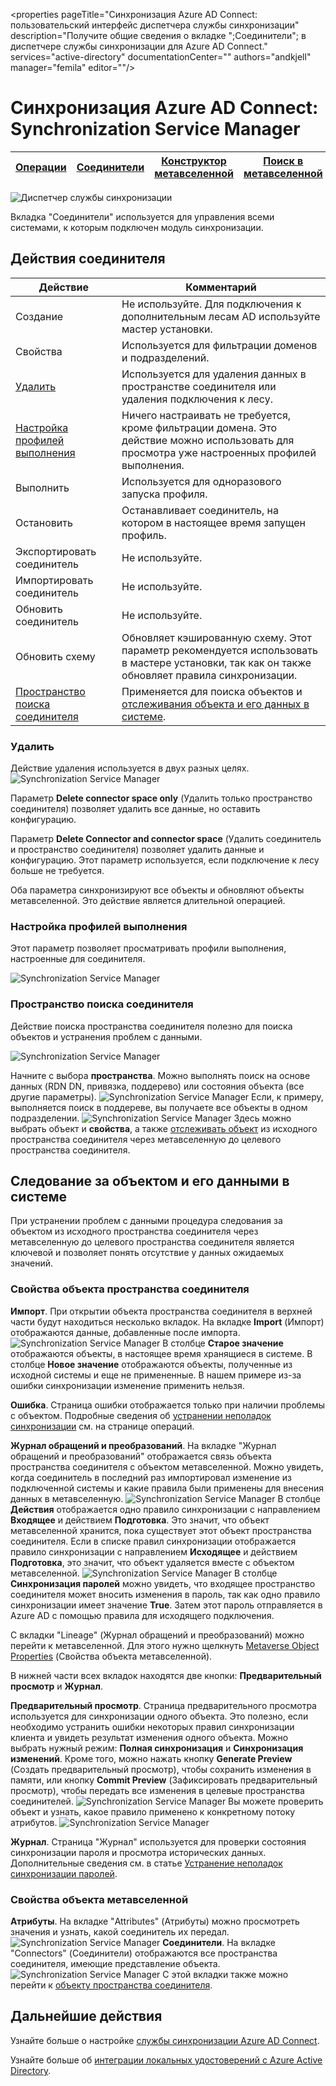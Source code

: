 <properties
	pageTitle="Синхронизация Azure AD Connect: пользовательский интерфейс диспетчера службы синхронизации"
	description="Получите общие сведения о вкладке ";Соединители"; в диспетчере службы синхронизации для Azure AD Connect."
	services="active-directory"
	documentationCenter=""
	authors="andkjell"
	manager="femila"
	editor=""/>

<tags
	ms.service="active-directory"
	ms.workload="identity"
	ms.tgt_pltfrm="na"
	ms.devlang="na"
	ms.topic="article"
	ms.date="09/07/2016"
	ms.author="andkjell"/>


# Синхронизация Azure AD Connect: Synchronization Service Manager

[Операции](active-directory-aadconnectsync-service-manager-ui-operations.md) | [Соединители](active-directory-aadconnectsync-service-manager-ui-connectors.md) | [Конструктор метавселенной](active-directory-aadconnectsync-service-manager-ui-mvdesigner.md) | [Поиск в метавселенной](active-directory-aadconnectsync-service-manager-ui-mvsearch.md)
--- | --- | --- | ---

![Диспетчер службы синхронизации](./media/active-directory-aadconnectsync-service-manager-ui/connectors.png)

Вкладка "Соединители" используется для управления всеми системами, к которым подключен модуль синхронизации.

## Действия соединителя

Действие | Комментарий
--- | ---
Создание | Не используйте. Для подключения к дополнительным лесам AD используйте мастер установки.
Свойства | Используется для фильтрации доменов и подразделений.
[Удалить](#delete) | Используется для удаления данных в пространстве соединителя или удаления подключения к лесу.
[Настройка профилей выполнения](#configure-run-profiles) | Ничего настраивать не требуется, кроме фильтрации домена. Это действие можно использовать для просмотра уже настроенных профилей выполнения.
Выполнить | Используется для одноразового запуска профиля.
Остановить | Останавливает соединитель, на котором в настоящее время запущен профиль.
Экспортировать соединитель | Не используйте.
Импортировать соединитель | Не используйте.
Обновить соединитель | Не используйте.
Обновить схему | Обновляет кэшированную схему. Этот параметр рекомендуется использовать в мастере установки, так как он также обновляет правила синхронизации.
[Пространство поиска соединителя](#search-connector-space) | Применяется для поиска объектов и [отслеживания объекта и его данных в системе](#follow-an-object-and-its-data-through-the-system).

### Удалить
Действие удаления используется в двух разных целях. ![Synchronization Service Manager](./media/active-directory-aadconnectsync-service-manager-ui/connectordelete.png)

Параметр **Delete connector space only** (Удалить только пространство соединителя) позволяет удалить все данные, но оставить конфигурацию.

Параметр **Delete Connector and connector space** (Удалить соединитель и пространство соединителя) позволяет удалить данные и конфигурацию. Этот параметр используется, если подключение к лесу больше не требуется.

Оба параметра синхронизируют все объекты и обновляют объекты метавселенной. Это действие является длительной операцией.

### Настройка профилей выполнения
Этот параметр позволяет просматривать профили выполнения, настроенные для соединителя.

![Synchronization Service Manager](./media/active-directory-aadconnectsync-service-manager-ui/configurerunprofiles.png)

### Пространство поиска соединителя
Действие поиска пространства соединителя полезно для поиска объектов и устранения проблем с данными.

![Synchronization Service Manager](./media/active-directory-aadconnectsync-service-manager-ui/cssearch.png)

Начните с выбора **пространства**. Можно выполнять поиск на основе данных (RDN DN, привязка, поддерево) или состояния объекта (все другие параметры). ![Synchronization Service Manager](./media/active-directory-aadconnectsync-service-manager-ui/cssearchscope.png) Если, к примеру, выполняется поиск в поддереве, вы получаете все объекты в одном подразделении. ![Synchronization Service Manager](./media/active-directory-aadconnectsync-service-manager-ui/cssearchsubtree.png) Здесь можно выбрать объект и **свойства**, а также [отслеживать объект](#follow-an-object-and-its-data-through-the-system) из исходного пространства соединителя через метавселенную до целевого пространства соединителя.

## Следование за объектом и его данными в системе
При устранении проблем с данными процедура следования за объектом из исходного пространства соединителя через метавселенную до целевого пространства соединителя является ключевой и позволяет понять отсутствие у данных ожидаемых значений.

### Свойства объекта пространства соединителя
**Импорт**. При открытии объекта пространства соединителя в верхней части будут находиться несколько вкладок. На вкладке **Import** (Импорт) отображаются данные, добавленные после импорта. ![Synchronization Service Manager](./media/active-directory-aadconnectsync-service-manager-ui/csimport.png) В столбце **Старое значение** отображаются объекты, в настоящее время хранящиеся в системе. В столбце **Новое значение** отображаются объекты, полученные из исходной системы и еще не примененные. В нашем примере из-за ошибки синхронизации изменение применить нельзя.

**Ошибка**. Страница ошибки отображается только при наличии проблемы с объектом. Подробные сведения об [устранении неполадок синхронизации](active-directory-aadconnectsync-service-manager-ui-operations.md#troubleshoot-errors-in-operations-tab) см. на странице операций.

**Журнал обращений и преобразований**. На вкладке "Журнал обращений и преобразований" отображается связь объекта пространства соединителя с объектом метавселенной. Можно увидеть, когда соединитель в последний раз импортировал изменение из подключенной системы и какие правила были применены для внесения данных в метавселенную. ![Synchronization Service Manager](./media/active-directory-aadconnectsync-service-manager-ui/cslineage.png) В столбце **Действия** отображается одно правило синхронизации с направлением **Входящее** и действием **Подготовка**. Это значит, что объект метавселенной хранится, пока существует этот объект пространства соединителя. Если в списке правил синхронизации отображается правило синхронизации с направлением **Исходящее** и действием **Подготовка**, это значит, что объект удаляется вместе с объектом метавселенной. ![Synchronization Service Manager](./media/active-directory-aadconnectsync-service-manager-ui/cslineageout.png) В столбце **Синхронизация паролей** можно увидеть, что входящее пространство соединителя может вносить изменения в пароль, так как одно правило синхронизации имеет значение **True**. Затем этот пароль отправляется в Azure AD с помощью правила для исходящего подключения.

С вкладки "Lineage" (Журнал обращений и преобразований) можно перейти к метавселенной. Для этого нужно щелкнуть [Metaverse Object Properties](#metaverse-object-properties) (Свойства объекта метавселенной).

В нижней части всех вкладок находятся две кнопки: **Предварительный просмотр** и **Журнал**.

**Предварительный просмотр**. Страница предварительного просмотра используется для синхронизации одного объекта. Это полезно, если необходимо устранить ошибки некоторых правил синхронизации клиента и увидеть результат изменения одного объекта. Можно выбрать нужный режим: **Полная синхронизация** и **Синхронизация изменений**. Кроме того, можно нажать кнопку **Generate Preview** (Создать предварительный просмотр), чтобы сохранить изменения в памяти, или кнопку **Commit Preview** (Зафиксировать предварительный просмотр), чтобы передать все изменения в целевые пространства соединителей. ![Synchronization Service Manager](./media/active-directory-aadconnectsync-service-manager-ui/preview1.png) Вы можете проверить объект и узнать, какое правило применено к конкретному потоку атрибутов. ![Synchronization Service Manager](./media/active-directory-aadconnectsync-service-manager-ui/preview2.png)

**Журнал**. Страница "Журнал" используется для проверки состояния синхронизации пароля и просмотра исторических данных. Дополнительные сведения см. в статье [Устранение неполадок синхронизации паролей](active-directory-aadconnectsync-implement-password-synchronization.md#troubleshoot-password-synchronization).

### Свойства объекта метавселенной
**Атрибуты**. На вкладке "Attributes" (Атрибуты) можно просмотреть значения и узнать, какой соединитель их передал. ![Synchronization Service Manager](./media/active-directory-aadconnectsync-service-manager-ui/mvattributes.png) **Соединители**. На вкладке "Connectors" (Соединители) отображаются все пространства соединителя, имеющие представление объекта. ![Synchronization Service Manager](./media/active-directory-aadconnectsync-service-manager-ui/mvconnectors.png) С этой вкладки также можно перейти к [объекту пространства соединителя](#connector-space-object-properties).

## Дальнейшие действия
Узнайте больше о настройке [службы синхронизации Azure AD Connect](active-directory-aadconnectsync-whatis.md).

Узнайте больше об [интеграции локальных удостоверений с Azure Active Directory](active-directory-aadconnect.md).

<!---HONumber=AcomDC_0907_2016-->